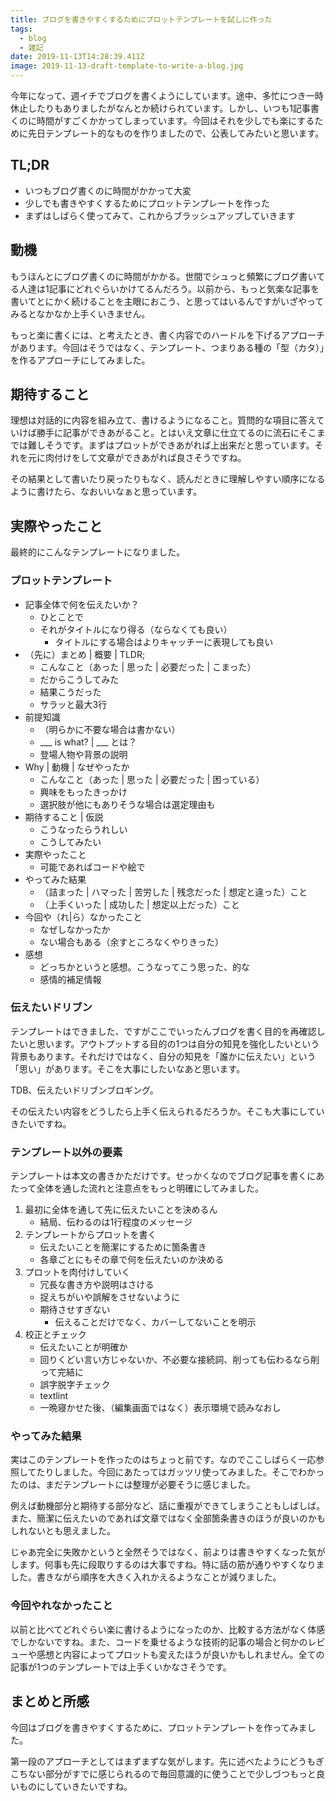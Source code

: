 ```yaml
---
title: ブログを書きやすくするためにプロットテンプレートを試しに作った
tags:
  - blog
  - 雑記
date: 2019-11-13T14:28:39.411Z
image: 2019-11-13-draft-template-to-write-a-blog.jpg
---
```

今年になって、週イチでブログを書くようにしています。途中、多忙につき一時休止したりもありましたがなんとか続けられています。しかし、いつも1記事書くのに時間がすごくかかってしまっています。今回はそれを少しでも楽にするために先日テンプレート的なものを作りましたので、公表してみたいと思います。

## TL;DR
+ いつもブログ書くのに時間がかかって大変
+ 少しでも書きやすくするためにプロットテンプレートを作った
+ まずはしばらく使ってみて、これからブラッシュアップしていきます

## 動機
もうほんとにブログ書くのに時間がかかる。世間でシュっと頻繁にブログ書いてる人達は1記事にどれぐらいかけてるんだろう。以前から、もっと気楽な記事を書いてとにかく続けることを主眼におこう、と思ってはいるんですがいざやってみるとなかなか上手くいきません。

もっと楽に書くには、と考えたとき、書く内容でのハードルを下げるアプローチがあります。今回はそうではなく、テンプレート、つまりある種の「型（カタ）」を作るアプローチにしてみました。

## 期待すること
理想は対話的に内容を組み立て、書けるようになること。質問的な項目に答えていけば勝手に記事ができあがること。とはいえ文章に仕立てるのに流石にそこまでは難しそうです。まずはプロットができあがれば上出来だと思っています。それを元に肉付けをして文章ができあがれば良さそうですね。

その結果として書いたり戻ったりもなく、読んだときに理解しやすい順序になるように書けたら、なおいいなぁと思っています。

## 実際やったこと
最終的にこんなテンプレートになりました。

### プロットテンプレート
- 記事全体で何を伝えたいか？
    - ひとことで
    - それがタイトルになり得る（ならなくても良い）
        - タイトルにする場合はよりキャッチーに表現しても良い
- （先に）まとめ | 概要 | TLDR;
    - こんなこと（あった | 思った | 必要だった | こまった）
    - だからこうしてみた
    - 結果こうだった
    - サラッと最大3行
- 前提知識
    - （明らかに不要な場合は書かない）
    - ___ is what? | ___ とは？
    - 登場人物や背景の説明
- Why | 動機 | なぜやったか
    - こんなこと（あった | 思った | 必要だった | 困っている）
    - 興味をもったきっかけ
    - 選択肢が他にもありそうな場合は選定理由も
- 期待すること | 仮説
    - こうなったらうれしい
    - こうしてみたい
- 実際やったこと
    - 可能であればコードや絵で
- やってみた結果
    - （詰まった | ハマった | 苦労した | 残念だった | 想定と違った）こと
    - （上手くいった | 成功した | 想定以上だった）こと
- 今回や（れ|ら）なかったこと
    - なぜしなかったか
    - ない場合もある（余すところなくやりきった）
- 感想
    - どっちかというと感想。こうなってこう思った、的な
    - 感情的補足情報

### 伝えたいドリブン
テンプレートはできました、ですがここでいったんブログを書く目的を再確認したいと思います。アウトプットする目的の1つは自分の知見を強化したいという背景もあります。それだけではなく、自分の知見を「誰かに伝えたい」という「思い」があります。そこを大事にしたいなあと思います。

TDB、伝えたいドリブンブロギング。

その伝えたい内容をどうしたら上手く伝えられるだろうか。そこも大事にしていきたいですね。

### テンプレート以外の要素
テンプレートは本文の書きかただけです。せっかくなのでブログ記事を書くにあたって全体を通した流れと注意点をもっと明確にしてみました。

1. 最初に全体を通して先に伝えたいことを決めるん
    + 結局、伝わるのは1行程度のメッセージ
2. テンプレートからプロットを書く
    + 伝えたいことを簡潔にするために箇条書き
    + 各章ごとにもその章で何を伝えたいのか決める
3. プロットを肉付けしていく
    + 冗長な書き方や説明はさける
    + 捉えちがいや誤解をさせないように
    + 期待させすぎない
      + 伝えることだけでなく、カバーしてないことを明示
4. 校正とチェック
    - 伝えたいことが明確か
    - 回りくどい言い方じゃないか、不必要な接続詞、削っても伝わるなら削って完結に
    - 誤字脱字チェック
    - textlint
    - 一晩寝かせた後、（編集画面ではなく）表示環境で読みなおし

### やってみた結果
実はこのテンプレートを作ったのはちょっと前です。なのでここしばらく一応参照してたりしました。今回にあたってはガッツリ使ってみました。そこでわかったのは、まだテンプレートには整理が必要そうに感じました。

例えば動機部分と期待する部分など、話に重複ができてしまうこともしばしば。また、簡潔に伝えたいのであれば文章ではなく全部箇条書きのほうが良いのかもしれないとも思えました。

じゃあ完全に失敗かというと全然そうではなく、前よりは書きやすくなった気がします。何事も先に段取りするのは大事ですね。特に話の筋が通りやすくなりました。書きながら順序を大きく入れかえるようなことが減りました。

### 今回やれなかったこと
以前と比べてどれぐらい楽に書けるようになったのか、比較する方法がなく体感でしかないですね。また、コードを乗せるような技術的記事の場合と何かのレビューや感想と内容によってプロットも変えたほうが良いかもしれません。全ての記事が1つのテンプレートでは上手くいかなさそうです。

## まとめと所感
今回はブログを書きやすくするために、プロットテンプレートを作ってみました。

第一段のアプローチとしてはまずまずな気がします。先に述べたようにどうもぎこちない部分がすでに感じられるので毎回意識的に使うことで少しづつもっと良いものにしていきたいですね。
